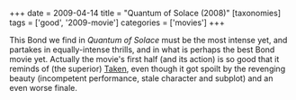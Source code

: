 +++
date = 2009-04-14
title = "Quantum of Solace (2008)"
[taxonomies]
tags = ['good', '2009-movie']
categories = ['movies']
+++

This Bond we find in *Quantum of Solace* must be the most intense yet,
and partakes in equally-intense thrills, and in what is perhaps the best
Bond movie yet. Actually the movie's first half (and its action) is so
good that it reminds of (the superior) [Taken], even though it got
spoilt by the revenging beauty (incompetent performance, stale character
and subplot) and an even worse finale.

  [Taken]: @/taken-2008.md
